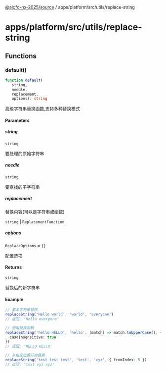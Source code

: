 [@aiofc-nx-2025/source](../../../../../index.md) / apps/platform/src/utils/replace-string

# apps/platform/src/utils/replace-string

## Functions

### default()

```ts
function default(
   string, 
   needle, 
   replacement, 
   options): string
```

高级字符串替换函数,支持多种替换模式

#### Parameters

##### string

`string`

要处理的原始字符串

##### needle

`string`

要查找的子字符串

##### replacement

替换内容(可以是字符串或函数)

`string` | `ReplacementFunction`

##### options

`ReplaceOptions` = `{}`

配置选项

#### Returns

`string`

替换后的新字符串

#### Example

```ts
// 基本字符串替换
replaceString('Hello world', 'world', 'everyone')
// 返回: 'Hello everyone'

// 使用替换函数
replaceString('hello HELLO', 'hello', (match) => match.toUpperCase(), {
  caseInsensitive: true
})
// 返回: 'HELLO HELLO'

// 从指定位置开始替换
replaceString('test test test', 'test', 'xyz', { fromIndex: 5 })
// 返回: 'test xyz xyz'
```
